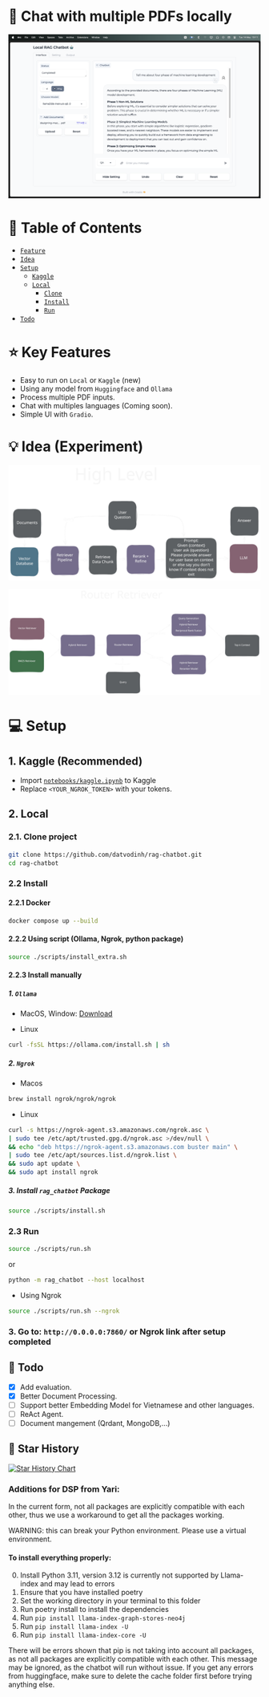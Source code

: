 # 🤖 Chat with multiple PDFs locally

![alt text](assets/demo.png)

# 📖 Table of Contents

- [`Feature`](#⭐️-features)
- [`Idea`](#-idea)
- [`Setup`](#💻-setup)
  - [`Kaggle`](#1-kaggle-recommended)
  - [`Local`](#2-local)
    - [`Clone`](#21-clone-project)
    - [`Install`](#22-install)
    - [`Run`](#23-run)
- [`Todo`](#🎯-todo)

# ⭐️ Key Features

- Easy to run on `Local` or `Kaggle` (new)
- Using any model from `Huggingface` and `Ollama`
- Process multiple PDF inputs.
- Chat with multiples languages (Coming soon).
- Simple UI with `Gradio`.

# 💡 Idea (Experiment)

![](./assets/rag-flow.svg)

![](./assets/retriever.svg)

# 💻 Setup

## 1. Kaggle (Recommended)

- Import [`notebooks/kaggle.ipynb`](notebooks/kaggle.ipynb) to Kaggle
- Replace `<YOUR_NGROK_TOKEN>` with your tokens.

## 2. Local

### 2.1. Clone project

```bash
git clone https://github.com/datvodinh/rag-chatbot.git
cd rag-chatbot
```

### 2.2 Install

#### 2.2.1 Docker

```bash
docker compose up --build
```

#### 2.2.2 Using script (Ollama, Ngrok, python package)

```bash
source ./scripts/install_extra.sh
```

#### 2.2.3 Install manually

##### 1. `Ollama`

- MacOS, Window: [Download](https://ollama.com/)

- Linux

```bash
curl -fsSL https://ollama.com/install.sh | sh
```

##### 2. `Ngrok`

- Macos

```bash
brew install ngrok/ngrok/ngrok
```

- Linux

```bash
curl -s https://ngrok-agent.s3.amazonaws.com/ngrok.asc \
| sudo tee /etc/apt/trusted.gpg.d/ngrok.asc >/dev/null \
&& echo "deb https://ngrok-agent.s3.amazonaws.com buster main" \
| sudo tee /etc/apt/sources.list.d/ngrok.list \
&& sudo apt update \
&& sudo apt install ngrok
```

##### 3. Install `rag_chatbot` Package

```bash
source ./scripts/install.sh
```

### 2.3 Run

```bash
source ./scripts/run.sh
```

or

```bash
python -m rag_chatbot --host localhost
```

- Using Ngrok

```bash
source ./scripts/run.sh --ngrok
```

### 3. Go to: `http://0.0.0.0:7860/` or Ngrok link after setup completed

## 🎯 Todo

- [x] Add evaluation.
- [x] Better Document Processing.
- [ ] Support better Embedding Model for Vietnamese and other languages.
- [ ] ReAct Agent.
- [ ] Document mangement (Qrdant, MongoDB,...)

## 🌟 Star History

[![Star History Chart](https://api.star-history.com/svg?repos=datvodinh/rag-chatbot&type=Date)](https://star-history.com/#datvodinh/rag-chatbot&Date)


### Additions for DSP from Yari:
In the current form, not all packages are explicitly compatible with each other, thus we use a workaround to get all the packages working.

WARNING: this can break your Python environment. Please use a virtual environment.

#### To install everything properly:
0. Install Python 3.11, version 3.12 is currently not supported by Llama-index and may lead to errors
1. Ensure that you have installed poetry
2. Set the working directory in your terminal to this folder
3. Run poetry install to install the dependencies
4. Run `pip install llama-index-graph-stores-neo4j`
5. Run `pip install llama-index -U`
5. Run `pip install llama-index-core -U`

There will be errors shown that  pip is not taking into account all packages, as not all packages are explicitly compatible with each other. This message may be ignored, as the chatbot will run without issue. If you get any errors from huggingface, make sure to delete the cache folder first before trying anything else.